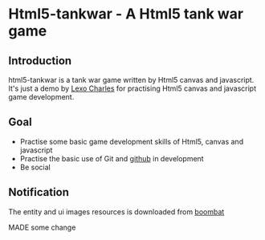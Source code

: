 Html5-tankwar - A Html5 tank war game
=======================================

Introduction
------------

html5-tankwar is a tank war game written by Html5 canvas and javascript. It's just a demo by [Lexo Charles](http://sixpoint.me) for practising Html5 canvas and javascript game development.

Goal
----

- Practise some basic game development skills of Html5, canvas and javascript
- Practise the basic use of Git and [github](https://github.com) in development
- Be social

Notification
------------

The entity and ui images resources is downloaded from [boombat](http://code.google.com/p/boombat/)


MADE some change

